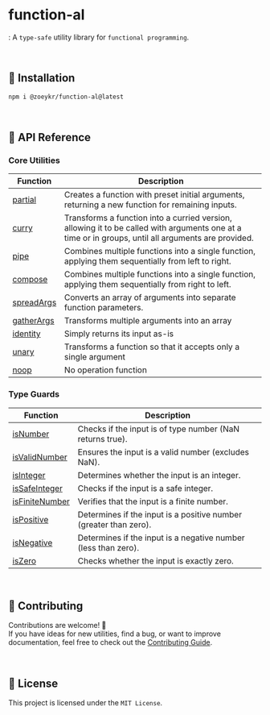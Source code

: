 # function-al

: A `type-safe` utility library for `functional programming`.

<br>

## 📌 Installation

```bash
npm i @zoeykr/function-al@latest
```

<br>

## 📌 API Reference

### Core Utilities

| Function                                 | Description                                                                                                                                         |
| ---------------------------------------- | --------------------------------------------------------------------------------------------------------------------------------------------------- |
| [partial](./src/partial/README.md)       | Creates a function with preset initial arguments, returning a new function for remaining inputs.                                                    |
| [curry](./src/curry/README.md)           | Transforms a function into a curried version, allowing it to be called with arguments one at a time or in groups, until all arguments are provided. |
| [pipe](./src/pipe/README.md)             | Combines multiple functions into a single function, applying them sequentially from left to right.                                                  |
| [compose](./src/compose/README.md)       | Combines multiple functions into a single function, applying them sequentially from right to left.                                                  |
| [spreadArgs](./src/spreadArgs/README.md) | Converts an array of arguments into separate function parameters.                                                                                   |
| [gatherArgs](./src/gatherArgs/README.md) | Transforms multiple arguments into an array                                                                                                         |
| [identity](./src/identity/README.md)     | Simply returns its input as-is                                                                                                                      |
| [unary](./src/unary/README.md)           | Transforms a function so that it accepts only a single argument                                                                                     |
| [noop](./src/noop/README.md)             | No operation function                                                                                                                               |

### Type Guards

| Function                                                      | Description                                                       |
| ------------------------------------------------------------- | ----------------------------------------------------------------- |
| [isNumber](./src/numberGuards/README.md#isnumber)             | Checks if the input is of type number (NaN returns true).         |
| [isValidNumber](./src/numberGuards/README.md#isvalidnumber)   | Ensures the input is a valid number (excludes NaN).               |
| [isInteger](./src/numberGuards/README.md#isinteger)           | Determines whether the input is an integer.                       |
| [isSafeInteger](./src/numberGuards/README.md#issafeinteger)   | Checks if the input is a safe integer.                            |
| [isFiniteNumber](./src/numberGuards/README.md#isfinitenumber) | Verifies that the input is a finite number.                       |
| [isPositive](./src/numberGuards/README.md#ispositive)         | Determines if the input is a positive number (greater than zero). |
| [isNegative](./src/numberGuards/README.md#isnegative)         | Determines if the input is a negative number (less than zero).    |
| [isZero](./src/numberGuards/README.md#iszero)                 | Checks whether the input is exactly zero.                         |

<br>

## 🤝 Contributing

Contributions are welcome! 👋  
If you have ideas for new utilities, find a bug, or want to improve documentation, feel free to check out the [Contributing Guide](./CONTRIBUTING.md).

<br>

## 📜 License

This project is licensed under the `MIT License`.
